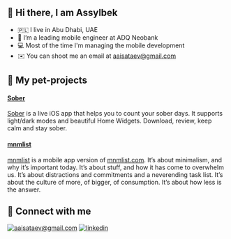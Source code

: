 ## 👋 Hi there, I am Assylbek

- 🇵🇱 I live in Abu Dhabi, UAE
- 🍎 I’m a leading mobile engineer at ADQ Neobank
- 💻 Most of the time I'm managing the mobile development
- ✉️ You can shoot me an email at [aaisataev@gmail.com](mailto:aaisataev@gmail.com)

## 🐶 My pet-projects

#### [Sober](https://apps.apple.com/app/id1257556473)

[Sober](https://apps.apple.com/app/id1257556473) is a live iOS app that helps you to count your sober days. It supports light/dark modes and beautiful Home Widgets. Download, review, keep calm and stay sober.

#### [mnmlist](https://apps.apple.com/app/id1448205773)

[mnmlist](https://apps.apple.com/app/id1448205773) is a mobile app version of [mnmlist.com](https://mnmlist.com/). It’s about minimalism, and why it’s important today. It’s about stuff, and how it has come to overwhelm us. It’s about distractions and commitments and a neverending task list. It’s about the culture of more, of bigger, of consumption. It’s about how less is the answer.

## 🤝 Connect with me

[![aaisataev@gmail.com](https://img.shields.io/badge/aaisataev@gmail.com%20-%23E62B1E.svg?&style=for-the-badge&logo=mail.ru&logoColor=white)](mailto:aaisataev@gmail.com) [![linkedin](https://img.shields.io/badge/linkedin%20-%230077B5.svg?&style=for-the-badge&logo=linkedin&logoColor=white)](https://www.linkedin.com/in/aaisataev/)
